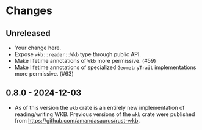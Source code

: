 # Changes

## Unreleased

- Your change here.
- Expose `wkb::reader::Wkb` type through public API.
- Make lifetime annotations of `Wkb` more permissive. (#59)
- Make lifetime annotations of specialized `GeometryTrait` implementations more permissive. (#63)

## 0.8.0 - 2024-12-03

- As of this version the `wkb` crate is an entirely new implementation of reading/writing WKB. Previous versions of the `wkb` crate were published from https://github.com/amandasaurus/rust-wkb.

